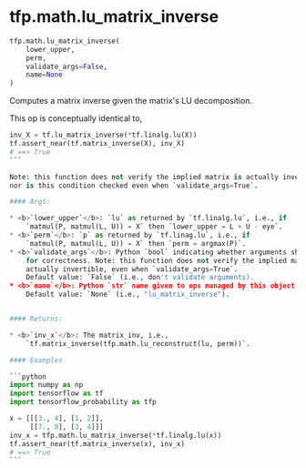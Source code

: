 <div itemscope itemtype="http://developers.google.com/ReferenceObject">
<meta itemprop="name" content="tfp.math.lu_matrix_inverse" />
<meta itemprop="path" content="Stable" />
</div>

# tfp.math.lu_matrix_inverse

``` python
tfp.math.lu_matrix_inverse(
    lower_upper,
    perm,
    validate_args=False,
    name=None
)
```

Computes a matrix inverse given the matrix's LU decomposition.

This op is conceptually identical to,

````python
inv_X = tf.lu_matrix_inverse(*tf.linalg.lu(X))
tf.assert_near(tf.matrix_inverse(X), inv_X)
# ==> True
```

Note: this function does not verify the implied matrix is actually invertible
nor is this condition checked even when `validate_args=True`.

#### Args:

* <b>`lower_upper`</b>: `lu` as returned by `tf.linalg.lu`, i.e., if
    `matmul(P, matmul(L, U)) = X` then `lower_upper = L + U - eye`.
* <b>`perm`</b>: `p` as returned by `tf.linag.lu`, i.e., if
    `matmul(P, matmul(L, U)) = X` then `perm = argmax(P)`.
* <b>`validate_args`</b>: Python `bool` indicating whether arguments should be checked
    for correctness. Note: this function does not verify the implied matrix is
    actually invertible, even when `validate_args=True`.
    Default value: `False` (i.e., don't validate arguments).
* <b>`name`</b>: Python `str` name given to ops managed by this object.
    Default value: `None` (i.e., "lu_matrix_inverse").


#### Returns:

* <b>`inv_x`</b>: The matrix_inv, i.e.,
    `tf.matrix_inverse(tfp.math.lu_reconstruct(lu, perm))`.

#### Examples

```python
import numpy as np
import tensorflow as tf
import tensorflow_probability as tfp

x = [[[3., 4], [1, 2]],
     [[7., 8], [3, 4]]]
inv_x = tfp.math.lu_matrix_inverse(*tf.linalg.lu(x))
tf.assert_near(tf.matrix_inverse(x), inv_x)
# ==> True
```